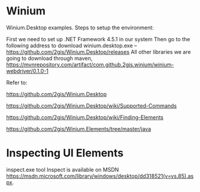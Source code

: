 # Winium
Winium.Desktop examples.
Steps to setup the environment:

First we need to set up .NET Framework 4.5.1 in our system
Then go to the following address to download winium.desktop.exe – https://github.com/2gis/Winium.Desktop/releases
All other libraries we are going to download through maven, https://mvnrepository.com/artifact/com.github.2gis.winium/winium-webdriver/0.1.0-1

Refer to:

https://github.com/2gis/Winium.Desktop

https://github.com/2gis/Winium.Desktop/wiki/Supported-Commands

https://github.com/2gis/Winium.Desktop/wiki/Finding-Elements

https://github.com/2gis/Winium.Elements/tree/master/java


# Inspecting UI Elements
inspect.exe tool
Inspect is available on MSDN https://msdn.microsoft.com/library/windows/desktop/dd318521(v=vs.85).aspx.
